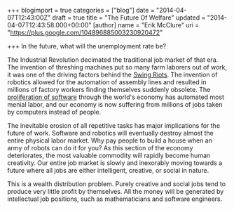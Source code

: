 +++
blogimport = true
categories = ["blog"]
date = "2014-04-07T12:43:00Z"
draft = true
title = "The Future Of Welfare"
updated = "2014-04-07T12:43:58.000+00:00"
[author]
name = "Erik McClure"
uri = "https://plus.google.com/104896885003230920472"

+++
In the future, what will the unemployment rate be?

The Industrial Revolution decimated the traditional job market of that era. The invention of threshing machines put so many farm laborers out of work, it was one of the driving factors behind the [Swing Riots](http://en.wikipedia.org/wiki/Swing_Riots). The invention of robotics allowed for the automation of assembly lines and resulted in millions of factory workers finding themselves suddenly obsolete. The [proliferation of software](http://online.wsj.com/news/articles/SB10001424053111903480904576512250915629460) through the world's economy has automated most menial labor, and our economy is now suffering from millions of jobs taken by computers instead of people.

The inevitable erosion of all repetitive tasks has major implications for the future of work. Software and robotics will eventually destroy almost the entire physical labor market. Why pay people to build a house when an army of robots can do it for you? As this section of the economy deteriorates, the most valuable commodity will rapidly become human creativity. Our entire job market is slowly and inexorably moving towards a future where all jobs are either intelligent, creative, or social in nature.

This is a wealth distribution problem. Purely creative and social jobs tend to produce very little profit by themselves. All the money will be generated by intellectual job positions, such as mathematicians and software engineers.
